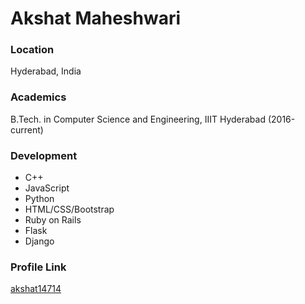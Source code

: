 # Akshat Maheshwari

### Location

Hyderabad, India

### Academics

B.Tech. in Computer Science and Engineering, IIIT Hyderabad (2016-current)

### Development

- C++
- JavaScript
- Python
- HTML/CSS/Bootstrap
- Ruby on Rails
- Flask
- Django

### Profile Link

[akshat14714](https://github.com/akshat14714/)
